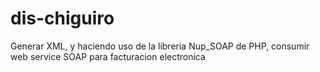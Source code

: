 # dis-chiguiro
Generar XML, y haciendo uso de la libreria Nup_SOAP de PHP, consumir web service SOAP para facturacion electronica
